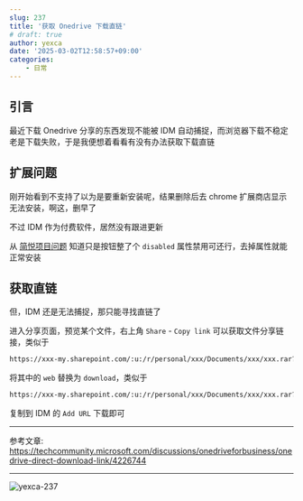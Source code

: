 ```yaml
---
slug: 237
title: '获取 Onedrive 下载直链'
# draft: true
author: yexca
date: '2025-03-02T12:58:57+09:00'
categories:
    - 日常
---
```


## 引言

最近下载 Onedrive 分享的东西发现不能被 IDM 自动捕捉，而浏览器下载不稳定老是下载失败，于是我便想着看看有没有办法获取下载直链

## 扩展问题

刚开始看到不支持了以为是要重新安装呢，结果删除后去 chrome 扩展商店显示无法安装，啊这，删早了

不过 IDM 作为付费软件，居然没有跟进更新

从 [简悦项目问题](https://github.com/Kenshin/simpread/discussions/6633) 知道只是按钮整了个 `disabled` 属性禁用可还行，去掉属性就能正常安装

## 获取直链

但，IDM 还是无法捕捉，那只能寻找直链了

进入分享页面，预览某个文件，右上角 `Share` - `Copy link` 可以获取文件分享链接，类似于

```markdown
https://xxx-my.sharepoint.com/:u:/r/personal/xxx/Documents/xxx/xxx.rar?csf=1&web=1&e=OTZZbx
```

将其中的 `web` 替换为 `download`，类似于

```markdown
https://xxx-my.sharepoint.com/:u:/r/personal/xxx/Documents/xxx/xxx.rar?csf=1&download=1&e=OTZZbx
```

复制到 IDM 的 `Add URL` 下载即可

---

参考文章: <https://techcommunity.microsoft.com/discussions/onedriveforbusiness/onedrive-direct-download-link/4226744>

---

![yexca-237](https://count.getloli.com/@yexca-237)
